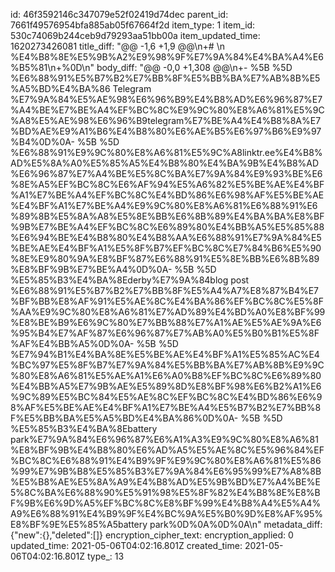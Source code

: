 id: 46f3592146c347079e52f02419d74dec
parent_id: 7661f49576954bfa885ab05f67664f2d
item_type: 1
item_id: 530c74069b244ceb9d79293aa51bb00a
item_updated_time: 1620273426081
title_diff: "@@ -1,6 +1,9 @@\\n+# \\n %E4%B8%8E%E5%9B%A2%E9%98%9F%E7%9A%84%E4%BA%A4%E6%B5%81\\n+%0D\\n"
body_diff: "@@ -0,0 +1,308 @@\\n+- %5B %5D %E6%88%91%E5%B7%B2%E7%BB%8F%E5%BB%BA%E7%AB%8B%E5%A5%BD%E4%BA%86 Telegram %E7%9A%84%E5%AE%98%E6%96%B9%E4%B8%AD%E6%96%87%E7%A4%BE%E7%BE%A4%EF%BC%8C%E9%9C%80%E8%A6%81%E5%9C%A8%E5%AE%98%E6%96%B9telegram%E7%BE%A4%E4%B8%8A%E7%BD%AE%E9%A1%B6%E4%B8%80%E6%AE%B5%E6%97%B6%E9%97%B4%0D%0A- %5B %5D %E6%88%91%E9%9C%80%E8%A6%81%E5%9C%A8linktr.ee%E4%B8%AD%E5%8A%A0%E5%85%A5%E4%B8%80%E4%BA%9B%E4%B8%AD%E6%96%87%E7%A4%BE%E5%8C%BA%E7%9A%84%E9%93%BE%E6%8E%A5%EF%BC%8C%E6%AF%94%E5%A6%82%E5%BE%AE%E4%BF%A1%E7%BE%A4%EF%BC%8C%E4%BD%86%E6%98%AF%E5%BE%AE%E4%BF%A1%E7%BE%A4%E9%9C%80%E8%A6%81%E6%88%91%E6%89%8B%E5%8A%A8%E5%8E%BB%E6%8B%89%E4%BA%BA%E8%BF%9B%E7%BE%A4%EF%BC%8C%E6%89%80%E4%BB%A5%E5%85%88%E6%94%BE%E4%B8%80%E4%B8%AA%E6%88%91%E7%9A%84%E5%BE%AE%E4%BF%A1%E5%8F%B7%EF%BC%8C%E7%84%B6%E5%90%8E%E9%80%9A%E8%BF%87%E6%88%91%E5%8E%BB%E6%8B%89%E8%BF%9B%E7%BE%A4%0D%0A- %5B %5D %E5%85%B3%E4%BA%8Ederby%E7%9A%84blog post %E6%88%91%E5%B7%B2%E7%BB%8F%E5%A4%A7%E8%87%B4%E7%BF%BB%E8%AF%91%E5%AE%8C%E4%BA%86%EF%BC%8C%E5%8F%AA%E9%9C%80%E8%A6%81%E7%AD%89%E4%BD%A0%E8%BF%99%E8%BE%B9%E6%9C%80%E7%BB%88%E7%A1%AE%E5%AE%9A%E6%95%B4%E7%AF%87%E6%96%87%E7%AB%A0%E5%B0%B1%E5%8F%AF%E4%BB%A5%0D%0A- %5B %5D %E7%94%B1%E4%BA%8E%E5%BE%AE%E4%BF%A1%E5%85%AC%E4%BC%97%E5%8F%B7%E7%9A%84%E5%BB%BA%E7%AB%8B%E9%9C%80%E8%A6%81%E5%AE%A1%E6%A0%B8%EF%BC%8C%E6%89%80%E4%BB%A5%E7%9B%AE%E5%89%8D%E8%BF%98%E6%B2%A1%E6%9C%89%E5%BC%84%E5%AE%8C%EF%BC%8C%E4%BD%86%E6%98%AF%E5%BE%AE%E4%BF%A1%E7%BE%A4%E5%B7%B2%E7%BB%8F%E5%BB%BA%E5%A5%BD%E4%BA%86%0D%0A- %5B %5D %E5%85%B3%E4%BA%8Ebattery park%E7%9A%84%E6%96%87%E6%A1%A3%E9%9C%80%E8%A6%81%E8%BF%9B%E4%B8%80%E6%AD%A5%E5%AE%8C%E5%96%84%EF%BC%8C%E6%88%91%E4%B9%9F%E9%9C%80%E8%A6%81%E5%86%99%E7%9B%B8%E5%85%B3%E7%9A%84%E6%95%99%E7%A8%8B%E5%B8%AE%E5%8A%A9%E4%B8%AD%E5%9B%BD%E7%A4%BE%E5%8C%BA%E6%88%90%E5%91%98%E5%8F%82%E4%B8%8E%E8%BF%9B%E6%9D%A5%EF%BC%8C%E8%BF%99%E4%B8%A4%E5%A4%A9%E6%88%91%E4%B9%9F%E4%BC%9A%E5%B0%9D%E8%AF%95%E8%BF%9E%E5%85%A5battery park%0D%0A%0D%0A\\n"
metadata_diff: {"new":{},"deleted":[]}
encryption_cipher_text: 
encryption_applied: 0
updated_time: 2021-05-06T04:02:16.801Z
created_time: 2021-05-06T04:02:16.801Z
type_: 13